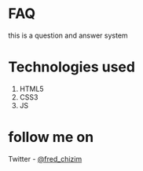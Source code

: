 # FAQ
this is a question and answer system
# Technologies used
1. HTML5
2. CSS3
3. JS

# follow me on
Twitter - [@fred_chizim](https://www.twitter.com/fred_chizim "fred")
